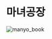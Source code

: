 # 마녀공장
![manyo_book](https://user-images.githubusercontent.com/86407453/189644242-3a19e0b8-72aa-4179-b636-23df2f074fe7.png)
